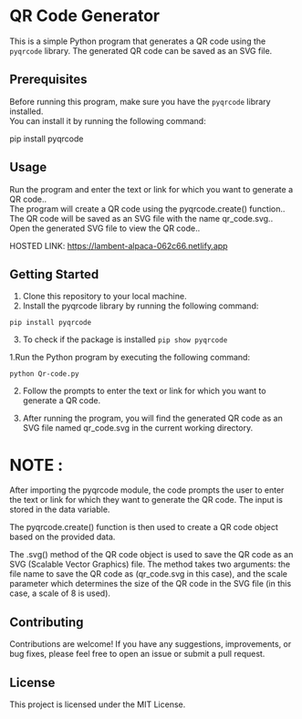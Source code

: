 # QR Code Generator

This is a simple Python program that generates a QR code using the `pyqrcode` library. The generated QR code can be saved as an SVG file.

## Prerequisites

Before running this program, make sure you have the `pyqrcode` library installed.<br>
 You can install it by running the following command:

<!-- ```shell -->
pip install pyqrcode

##  Usage
Run the program and enter the text or link for which you want to generate a QR code..<br>
The program will create a QR code using the pyqrcode.create() function..<br>
The QR code will be saved as an SVG file with the name qr_code.svg..<br>
Open the generated SVG file to view the QR code..<br>

HOSTED LINK: https://lambent-alpaca-062c66.netlify.app


## Getting Started
1. Clone this repository to your local machine.
2. Install the pyqrcode library by running the following command:

```pip install pyqrcode```

3. To check if the package is installed
```pip show pyqrcode```

1.Run the Python program by executing the following command:

```python Qr-code.py```

2. Follow the prompts to enter the text or link for which you want to generate a QR code.
   
3. After running the program, you will find the generated QR code as an SVG file named qr_code.svg in the current working directory.


# NOTE :
After importing the pyqrcode module, the code prompts the user to enter the text or link for which they want to generate the QR code. The input is stored in the data variable.

The pyqrcode.create() function is then used to create a QR code object based on the provided data.

The .svg() method of the QR code object is used to save the QR code as an SVG (Scalable Vector Graphics) file. The method takes two arguments: the file name to save the QR code as (qr_code.svg in this case), and the scale parameter which determines the size of the QR code in the SVG file (in this case, a scale of 8 is used).

## Contributing
Contributions are welcome! If you have any suggestions, improvements, or bug fixes, please feel free to open an issue or submit a pull request.

## License
This project is licensed under the MIT License.


